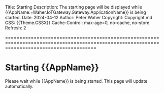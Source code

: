 ﻿Title: Starting
Description: The starting page will be displayed while {{AppName:=Waher.IoTGateway.Gateway.ApplicationName}} is being started.
Date: 2024-04-12
Author: Peter Waher
Copyright: Copyright.md
CSS: {{Theme.CSSX}}
Cache-Control: max-age=0, no-cache, no-store
Refresh: 2

============================================================================================================================================

Starting {{AppName}}
=======================

Please wait while {{AppName}} is being started. This page will update automatically.
